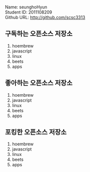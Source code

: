 Name: seunghoHyun <br>
Student ID: 2011108209 <br>
Github URL: http://github.com/scsc3313 <br>


## 구독하는 오픈소스 저장소

1. hoembrew
2. javascript
3. linux
4. beets
5. apps

## 좋아하는 오픈소스 저장소

1. hoembrew
2. javascript
3. linux
4. beets
5. apps

## 포킹한 오픈소스 저장소

1. hoembrew
2. javascript
3. linux
4. beets
5. apps
